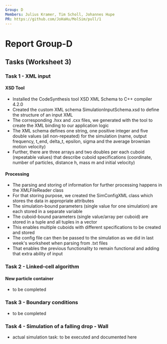 ```yaml
---
Group: D
Members: Julius Kramer, Tim Scholl, Johannes Hupe
PR: https://github.com/JoHaHu/MolSim/pull/1
---
```


# Report Group-D

## Tasks (Worksheet 3)

### Task 1 - XML input

#### XSD Tool
- Installed the CodeSynthesis tool XSD XML Schema to C++ compiler 4.2.0
- Created the custom XML schema SimulationInputSchema.xsd to define the structure of an input XML
- The corresponding .hxx and .cxx files, we generated with the tool to create the XML binding to our application logic
- The XML schema defines one string, one positive integer and five double values (all non-repeated) for the simulation (name, output frequency, t_end, delta_t, epsilon, sigma and the average brownian motion velocity)
- Further, there are three arrays and two doubles per each cuboid (repeatable values) that describe cuboid specifications (coordinate, number of particles, distance h, mass m and initial velocity)


#### Processing
- The parsing and storing of information for further processing happens in the XMLFileReader class
- For that storing purpose, we created the SimConfigXML class which stores the data in appropriate attributes
- The simulation-bound parameters (single value for one simulation) are each stored in a separate variable
- The cuboid-bound parameters (single value/array per cuboid) are stored in a tuple and all tuples in a vector
- This enables multiple cuboids with different specifications to be created and stored
- The config file can then be passed to the simulation as we did in last week's worksheet when parsing from .txt files
- That enables the previous functionality to remain functional and adding that extra ability of input


### Task 2 - Linked-cell algorithm

#### New particle container
- to be completed


### Task 3 - Boundary conditions

- to be completed


### Task 4 - Simulation of a falling drop - Wall

- actual simulation task: to be executed and documented here



